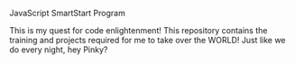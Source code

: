 
JavaScript SmartStart Program

This is my quest for code enlightenment!  This repository contains the training and projects required for me to take over the WORLD!  Just like we do every night, hey Pinky?
